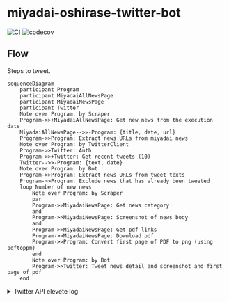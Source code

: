 # miyadai-oshirase-twitter-bot

[![CI](https://github.com/korosuke613/miyadai-oshirase-twitter-bot/actions/workflows/ci.yaml/badge.svg)](https://github.com/korosuke613/miyadai-oshirase-twitter-bot/actions/workflows/ci.yaml) [![codecov](https://codecov.io/gh/korosuke613/miyadai-oshirase-twitter-bot/branch/main/graph/badge.svg?token=mS7uVtbmOW)](https://codecov.io/gh/korosuke613/miyadai-oshirase-twitter-bot)

## Flow
Steps to tweet.

```mermaid
sequenceDiagram
    participant Program
    participant MiyadaiAllNewsPage
    participant MiyadaiNewsPage
    participant Twitter
    Note over Program: by Scraper
    Program->>+MiyadaiAllNewsPage: Get new news from the execution date
    MiyadaiAllNewsPage-->>-Program: {title, date, url}
    Program->>Program: Extract news URLs from miyadai news
    Note over Program: by TwitterClient
    Program->>Twitter: Auth
    Program->>+Twitter: Get recent tweets (10)
    Twitter-->>-Program: {text, date}
    Note over Program: by Bot
    Program->>Program: Extract news URLs from tweet texts
    Program->>Program: Exclude news that has already been tweeted
    loop Number of new news
        Note over Program: by Scraper
        par 
        Program->>MiyadaiNewsPage: Get news category
        and
        Program->>MiyadaiNewsPage: Screenshot of news body
        and
        Program->>MiyadaiNewsPage: Get pdf links
        Program->>MiyadaiNewsPage: Download pdf
        Program->>Program: Convert first page of PDF to png (using pdftoppm)
        end
        Note over Program: by Bot
        Program->>Twitter: Tweet news detail and screenshot and first page of pdf
    end
```

<!--
https://mermaid.js.org/syntax/sequenceDiagram.html#sequencenumbers
-->

<details>
<summary>Twitter API elevete log</summary>

申請文

```
私の所属していた大学のお知らせを自動でツイートするbotを運用します。大学のサイトをスクレイピングし、まだツイートされていなければツイートするようにします。そのために、`GET /2/users/:id/tweets`を運用するアカウントに使い、最大10の直近のツイートを取得します。取得したツイートを解析し、新しいツイートが重複していないかを確認します。
```

英語

```
I will run a bot that automatically tweets announcements from my university. It will scrape the university's website and tweet if it hasn't been tweeted yet. To do this, I will use `GET /2/users/:id/tweets` for the account I operate and retrieve up to 10 most recent tweets. The retrieved tweets are parsed to check for duplicate new tweets.
```

```
`GET /2/users/:id/tweets`を運用するアカウントに使い、最大10の直近のツイートを取得します。取得したツイートを解析し、新しいツイートが重複していないかを確認します。
他のアカウントのツイートを取得する予定はありません。
```

```
Use `GET /2/users/:id/tweets` for accounts that operate and retrieve up to 10 most recent tweets. The retrieved tweets are parsed to check for duplicate new tweets.
I do not plan to retrieve tweets from other accounts.
```

```
`Tweet`を利用します。お知らせをTweetする必要があるからです。もちろん、それ以外の権限（Retweet, Like, Follow, or Direct Message）は利用しません。
```

```
Use `Tweet`. This is because I need to Tweet the announcement. Of course, other permissions (Retweet, Like, Follow, or Direct Message) are not used.
```

</details>


